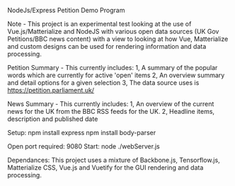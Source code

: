 NodeJs/Express Petition Demo Program

Note - This project is an experimental test looking at the use of Vue.js/Matterialize and NodeJS with various open data sources (UK Gov Petitions/BBC news content) with a view to looking at how Vue, Matterialize and custom designs can be used for rendering information and data processing.

Petition Summary - This currently includes:
1, A summary of the popular words which are currently for active 'open' items
2, An overview summary and detail options for a given selection
3, The data source uses is https://petition.parliament.uk/

News Summary - This currently includes:
1, An overview of the current news for the UK from the BBC RSS feeds for the UK.
2, Headline items, description and published date

Setup:
npm install express
npm install body-parser

Open port required: 9080
Start: node ./webServer.js

Dependances:
This project uses a mixture of Backbone.js, Tensorflow.js, Matterialize CSS, Vue.js and Vuetify for the GUI rendering and data processing.
